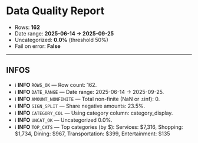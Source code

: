 # Data Quality Report

- Rows: **162**
- Date range: **2025-06-14 → 2025-09-25**
- Uncategorized: **0.0%** (threshold 50%)
- Fail on error: **False**

---

## INFOS

- ℹ️ **INFO** `ROWS_OK` — Row count: 162.
- ℹ️ **INFO** `DATE_RANGE` — Date range: 2025-06-14 → 2025-09-25.
- ℹ️ **INFO** `AMOUNT_NONFINITE` — Total non-finite (NaN or ±inf): 0.
- ℹ️ **INFO** `SIGN_SPLIT` — Share negative amounts: 23.5%.
- ℹ️ **INFO** `CATEGORY_COL` — Using category column: category_display.
- ℹ️ **INFO** `UNCAT_OK` — Uncategorized 0.0%.
- ℹ️ **INFO** `TOP_CATS` — Top categories (by $): Services: $7,316, Shopping: $1,734, Dining: $967, Transportation: $399, Entertainment: $135

